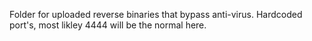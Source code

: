 Folder for uploaded reverse binaries that bypass anti-virus. Hardcoded port's, most likley 4444 will be the normal here.
